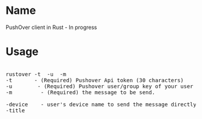 # Name
PushOver client in Rust - In progress

# Usage
<pre>	
rustover -t <token> -u <user> -m <message>
-t <token>		- (Required) Pushover Api token (30 characters)
-u <user_key> 		- (Required) Pushover user/group key of your user (30 characters)
-m <message>		- (Required) the message to be send.

-device <devices>	- user's device name to send the message directly to (multiple devices may be separated by a comma)
-title <title>		- message's title, otherwise your app name is used
-url <url>		- supplementary URL to show with your message
-url_title <title>	- a title for your supplementary URL, otherwise just the URL is shown
-priority <n>		-	-2 to generate no notification/alert, 
				-1 to always send as a quiet notification, 
				1 to display as high-priority and bypass the user's quiet hours
				2 to also require confirmation from the user
-timestamp <t_unix>	- Unix timestamp of your message's date and time to display to the user.
-sound <sound_name>	- the name of one of the sounds supported by device 
-use-html		- this will allow html to be posted in the message. 
</pre>
